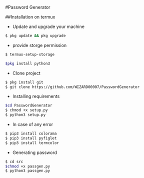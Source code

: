 #Password Generator

##Installation on termux


* Update and upgrade your machine
```bash
$ pkg update && pkg upgrade
```
* provide storge permission
``` bash
$ termux-setup-storage 
```
``` bash
$pkg install python3
```
* Clone project
```bash
$ pkg install git
$ git clone https://github.com/WIZARD00007/PasswordGenerator
```
* Installing requirements
```bash
$cd PasswordGenerator
$ chmod +x setup.py
$ python3 setup.py 
```
* In case of any error
``` bash
$ pip3 install colorama
$ pip3 install pyfiglet
$ pip3 install termcolor
```
* Generating password
```bash
$ cd src
$chmod +x passgen.py
$ python3 passgen.py
```
